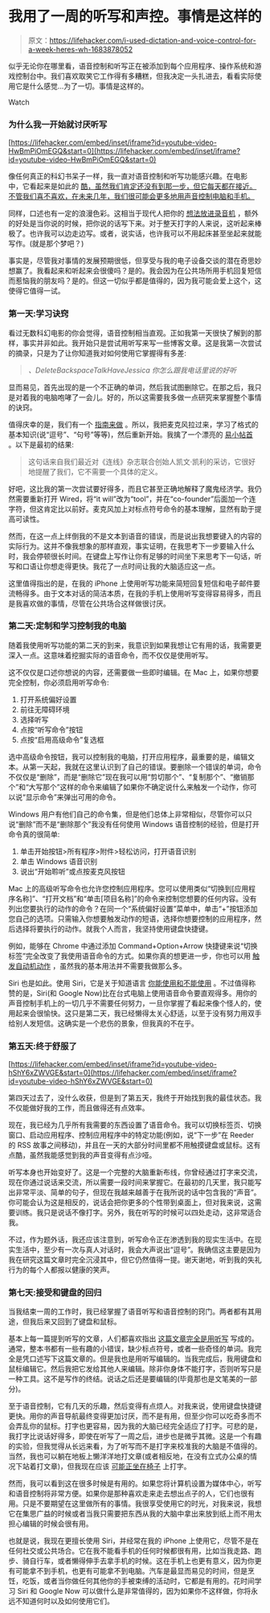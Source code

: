 # 我用了一周的听写和声控。事情是这样的

> 原文：<https://lifehacker.com/i-used-dictation-and-voice-control-for-a-week-heres-wh-1683878052>

似乎无论你在哪里看，语音控制和听写正在被添加到每个应用程序、操作系统和游戏控制台中。我们喜欢取笑它工作得有多糟糕，但我决定一头扎进去，看看实际使用它是什么感觉...为了一切。事情是这样的。

Watch

### 为什么我一开始就讨厌听写

 [https://lifehacker.com/embed/inset/iframe?id=youtube-video-HwBmPiOmEGQ&start=0](https://lifehacker.com/embed/inset/iframe?id=youtube-video-HwBmPiOmEGQ&start=0) 

像任何真正的科幻书呆子一样，我一直对语音控制和听写功能感兴趣。在电影 中，它看起来是如此的 [酷，虽然我们肯定还没有到那一步，但它每天都在接近。不管我们喜不喜欢，在未来几年，我们很可能会更多地用声音控制电脑和手机。](https://www.youtube.com/watch?v=84Ewj-BOBuc)

同样，口述也有一定的浪漫色彩。这相当于现代人把你的 [想法放进录音机](https://www.youtube.com/watch?v=w-h9HeIThQk) ，额外的好处是当你说的时候，把你说的话写下来。对于整天打字的人来说，这听起来棒极了。也许我可以边走边写。或者，说实话，也许我可以不用起床甚至坐起来就能写作。(就是那个梦吧？)

事实是，尽管我对事情的发展预期很低，但享受与我的电子设备交谈的潜在奇思妙想赢了。我看起来和听起来会很傻吗？是的。我会因为在公共场所用手机回复短信而惹恼我的朋友吗？是的。但这一切似乎都是值得的，因为我可能会爱上这个，这使得它值得一试。

### 第一天:学习诀窍

看过无数科幻电影的你会觉得，语音控制相当直观。正如我第一天很快了解到的那样，事实并非如此。我开始只是尝试用听写来写一些博客文章。这是我第一次尝试的摘录，只是为了让你知道我对如何使用它掌握得有多差:

> *、DeleteBackspaceTalkHaveJessica 你怎么跟我电话里说的好听*

显而易见，首先出现的是一个不正确的单词，然后我试图删除它。在那之后，我只是对着我的电脑咆哮了一会儿。好的，所以这需要我多做一点研究来掌握整个事情的诀窍。

值得庆幸的是，我们有一个 [指南来做](http://lifehacker.com/how-to-talk-to-your-mac-using-dictation-effectively-5928902) 。所以，我把麦克风拉过来，学习了格式的基本知识(说“逗号”、“句号”等等)，然后重新开始。我擒了一个漂亮的 [易小帖首](http://lifehacker.com/a-tool-is-just-an-opportunity-with-a-handle-1681375024) 。以下是最初的结果:

> 这句话来自我们最近对《连线》杂志联合创始人凯文·凯利的采访，它很好地提醒了我们，它不需要一个具体的定义。

好吧，这比我的第一次尝试要好得多，而且它甚至正确地解释了魔鬼经济学。我仍然需要重新打开 Wired，将“it will”改为“tool”，并在“co-founder”后面加一个连字符，但这肯定比以前好。麦克风加上对标点符号命令的基本理解，显然有助于提高可读性。

然而，在这一点上绊倒我的不是文本到语音的错误，而是说出我想要键入的内容的实际行为。这并不像我想象的那样直观，事实证明，在我思考下一步要输入什么时，我会停顿很长时间。在键盘上写作让你有足够的时间坐下来思考下一句话，听写和口语让你想走得更快。我花了一点时间让我的大脑适应这一点。

这里值得指出的是，在我的 iPhone 上使用听写功能来简短回复短信和电子邮件要流畅得多。由于文本对话的简洁本质，在我的手机上使用听写变得容易得多，而且是我喜欢做的事情，尽管在公共场合这样做很讨厌。

### 第二天:定制和学习控制我的电脑

随着我使用听写功能的第二天的到来，我意识到如果我想让它有用的话，我需要更深入一点。这意味着挖掘实际的语音命令，而不仅仅是使用听写。

这不仅仅是口述你想说的内容，还需要做一些即时编辑。在 Mac 上，如果你想要完全控制，你必须启用听写命令:

1.  打开系统偏好设置
2.  前往无障碍环境
3.  选择听写
4.  点按“听写命令”按钮
5.  点按“启用高级命令”复选框

选中高级命令按钮，我可以控制我的电脑，打开应用程序，最重要的是，编辑文本。从第一天起，我就在这里认识到了自己的错误。要删除一个错误的单词，命令不仅仅是“删除”，而是“删除它”现在我可以用“剪切那个”、“复制那个”、“撤销那个”和“大写那个”这样的命令来编辑了如果你不确定说什么来触发一个动作，你可以说“显示命令”来弹出可用的命令。

Windows 用户有他们自己的命令集，但是他们总体上非常相似，尽管你可以只说“删除”而不是“删除那个”我没有任何使用 Windows 语音控制的经验，但是打开命令真的很简单:

1.  单击开始按钮>所有程序>附件>轻松访问，打开语音识别
2.  单击 Windows 语音识别
3.  说出“开始聆听”或点按麦克风按钮

Mac 上的高级听写命令也允许您控制应用程序。您可以使用类似“切换到[应用程序名称]”、“打开文档”和“单击[项目名称]”的命令来控制您想要的任何内容。没有列出您要执行的动作的命令？在同一个“系统偏好设置”菜单中，单击“+”按钮添加您自己的选项。只需输入你想要触发动作的短语，选择你想要控制的应用程序，然后选择将要执行的动作。就我个人而言，我坚持使用键盘快捷键。

例如，能够在 Chrome 中通过添加 Command+Option+Arrow 快捷键来说“切换标签”完全改变了我使用语音命令的方式。如果你真的想更进一步，你也可以用 [触发自动机动作](http://www.makeuseof.com/tag/control-mac-voice-commands-better-dictation-os-x-yosemite/) ，虽然我的基本用法并不需要我做那么多。

Siri 也是如此。使用 Siri，它是关于知道语言 [你能使用和不能使用](https://lifehacker.com/all-the-things-you-can-ask-siri-to-do-in-ios-7-1401408294) 。不过值得称赞的是，Siri(和 Google Now)比在台式电脑上使用语音命令要直观得多。用你的声音控制手机上的一切几乎不需要任何努力，一旦你掌握了看起来像个怪人的，使用起来会很愉快。这只是第二天，我已经懒得太关心舒适，以至于没有努力用双手给别人发短信。这确实是一个悲伤的景象，但我真的不在乎。

### 第五天:终于舒服了

 [https://lifehacker.com/embed/inset/iframe?id=youtube-video-hShY6xZWVGE&start=0](https://lifehacker.com/embed/inset/iframe?id=youtube-video-hShY6xZWVGE&start=0) 

第四天过去了，没什么收获，但是到了第五天，我终于开始找到我的最佳状态。我不仅能做好我的工作，而且做得还有点效率。

现在，我已经为几乎所有我需要的东西设置了语音命令。我可以切换标签页、切换窗口、启动应用程序、控制应用程序中的特定功能(例如，说“下一步”在 Reeder 的 RSS 故事之间移动)，并且在一天的大部分时间里都不用触摸键盘或鼠标。这有点酷，虽然我能感觉到我的声音变得有点沙哑。

听写本身也开始变好了。这是一个完整的大脑重新布线，你曾经通过打字来交流，现在你通过说话来交流，所以需要一段时间来掌握它。在最初的几天里，我只能写出非常平淡、简单的句子，但现在我越来越善于在我所说的话中包含我的“声音”。你可能会认为这是相反的，说话会把你更多的个性带到桌面上，但对我来说，这需要训练。我只是说话不像打字。另外，我在听写的时候可以四处走动，这非常适合我。

不过，作为题外话，我还应该注意到，听写命令正在渗透到我的现实生活中。在现实生活中，至少有一次与真人对话时，我会大声说出“逗号”。我确信这主要是因为我在研究这篇文章时完全沉浸其中，但它仍然值得一提。谢天谢地，听到我的失礼行为的每个人都报以健康的笑声。

### 第七天:接受和键盘的回归

当我结束一周的工作时，我已经掌握了语音听写和语音控制的窍门。两者都有其用途，但我后来又回到了键盘和鼠标。

基本上每一篇提到听写的文章，人们都喜欢指出 [这篇文章完全是用听写](http://blog.hubspot.com/marketing/how-i-wrote-1000-word-blog-post-in-10-minutes-ht) 写成的。通常，整本书都有一些有趣的小错误，缺少标点符号，或者一些奇怪的单词。我完全是凭口述写下这篇文章的。但是我也是用听写编辑的。当我完成后，我用键盘和鼠标编辑它。然后我把它发给其他人来编辑。除非你身体不能打字，否则听写只是一种工具。这不是写作的终结。说话之后还是要编辑的(毕竟那也是文笔美的一部分)。

至于语音控制，它有几天的乐趣，然后变得有点烦人。对我来说，使用键盘快捷键更快。用你的声音导航最终变得更加讨厌，而不是有用，但至少你可以吃奇多而不会弄乱你的鼠标。打字也更容易，因为我的大脑已经完全适应了打字。可悲的是，我打字比说话好得多，即使在听写了一周之后，进步也是微乎其微。这是一个有趣的实验，但我觉得从长远来看，为了听写而不是打字来校准我的大脑是不值得的。当然，我也可以躺在地板上懒洋洋地打文章(或者相反地，在没有立式办公桌的情况下站着打文章)，但我现在应该 [可能正坐在椅子](http://lifehacker.com/fix-your-posture-with-this-animated-guide-to-sitting-ri-1153760827) 上打字。

然而，我可以看到这在很多时候是有用的。如果您将计算机设置为媒体中心，听写和语音控制将非常方便。如果你是那种喜欢走来走去想出点子的人，它们也很有用。只是不要期望在这里做所有的事情。我很享受使用它的时光，对我来说，我想它在集思广益的时候或者当我只需要把东西从我的大脑中拿出来放到纸上而不用太担心编辑的时候会很有用。

也就是说，我现在更擅长使用 Siri，并经常在我的 iPhone 上使用它，尽管不是在任何社交或公共场合。它在我不能看手机的任何时候都很有用，比如当我走路、跑步、骑自行车，或者懒得伸手去拿手机的时候。这在手机上也更有意义，因为你更有可能拿不到手机，也更有可能拿不到电脑。汽车是最显而易见的时间，但是烹饪，吃饭，或者当你做任何其他你的手被束缚的活动时，它都是有用的。花时间学习 Siri 和 Google Now 可以做什么是非常值得的，因为如果你不这样做，你将永远不知道何时以及如何使用它们。